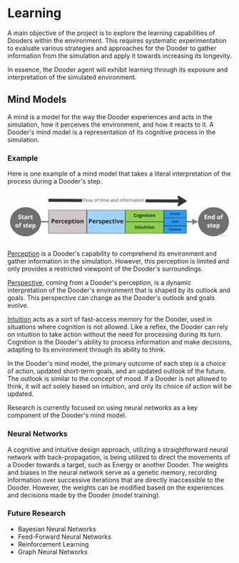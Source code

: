 # Learning

A main objective of the project is to explore the learning capabilities of Dooders within the environment. This requires systematic experimentation to evaluate various strategies and approaches for the Dooder to gather information from the simulation and apply it towards increasing its longevity.

In essence, the Dooder agent will exhibit learning through its exposure and interpretation of the simulated environment.

## Mind Models

A mind is a model for the way the Dooder experiences and acts in the simulation, how it perceives the environment, and how it reacts to it. A Dooder's mind model is a representation of its cognitive process in the simulation.

### Example

Here is one example of a mind model that takes a literal interpretation of the process during a Dooder's step.

![Mind Model Example](/docs/images/mind_model_example.jpg)

[Perception](/docs/Perception.md) is a Dooder's capability to comprehend its environment and gather information in the simulation. However, this perception is limited and only provides a restricted viewpoint of the Dooder's surroundings. 

[Perspective](/docs/Perspective.md), coming from a Dooder's perception, is a dynamic interpretation of the Dooder's environment that is shaped by its outlook and goals. This perspective can change as the Dooder's outlook and goals evolve.

[Intuition](/docs/Intuition.md) acts as a sort of fast-access memory for the Dooder, used in situations where cognition is not allowed. Like a reflex, the Dooder can rely on intuition to take action without the need for processing during its turn. Cognition is the Dooder's ability to process information and make decisions, adapting to its environment through its ability to think.

In the Dooder's mind model, the primary outcome of each step is a choice of action, updated short-term goals, and an updated outlook of the future. The outlook is similar to the concept of mood. If a Dooder is not allowed to think, it will act solely based on intuition, and only its choice of action will be updated.

Research is currently focused on using neural networks as a key component of the Dooder's mind model.

### Neural Networks

A cognitive and intuitive design approach, utilizing a straightforward neural network with back-propagation, is being utilized to direct the movements of a Dooder towards a target, such as Energy or another Dooder. The weights and biases in the neural network serve as a genetic memory, recording information over successive iterations that are directly inaccessible to the Dooder. However, the weights can be modified based on the experiences and decisions made by the Dooder (model training).

### Future Research

* Bayesian Neural Networks
* Feed-Forward Neural Networks
* Reinforcement Learning
* Graph Neural Networks
